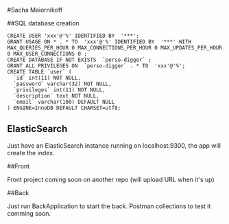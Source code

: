 #Sacha Maiornikoff

##SQL database creation

    CREATE USER 'xxx'@'%' IDENTIFIED BY  '***';
    GRANT USAGE ON * . * TO  'xxx'@'%' IDENTIFIED BY  '***' WITH MAX_QUERIES_PER_HOUR 0 MAX_CONNECTIONS_PER_HOUR 0 MAX_UPDATES_PER_HOUR 0 MAX_USER_CONNECTIONS 0 ;
	CREATE DATABASE IF NOT EXISTS  `perso-digger` ;
	GRANT ALL PRIVILEGES ON  `perso-digger` . * TO  'xxx'@'%';
	CREATE TABLE `user` (
      `id` int(11) NOT NULL,
      `password` varchar(32) NOT NULL,
      `privileges` int(11) NOT NULL,
      `description` text NOT NULL,
      `email` varchar(100) DEFAULT NULL
    ) ENGINE=InnoDB DEFAULT CHARSET=utf8;

## ElasticSearch

Just have an ElasticSearch instance running on localhost:9300, the app will create the index.

##Front

Front project coming soon on another repo (will upload URL when it's up)

##Back

Just run BackApplication to start the back. Postman collections to test it comming soon.